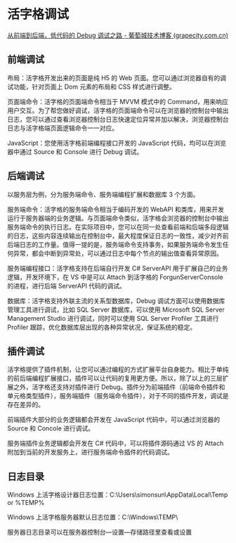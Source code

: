 # 活字格调试

[从前端到后端，低代码的 Debug 调试之路 - 葡萄城技术博客 (grapecity.com.cn)](https://www.grapecity.com.cn/blogs/huozige-lowcode-debug)

## 前端调试

布局：活字格开发出来的页面是纯 H5 的 Web 页面。您可以通过浏览器自有的调试功能，针对页面上 Dom 元素的布局和 CSS 样式进行调整。

页面端命令：活字格的页面端命令相当于 MVVM 模式中的 Command，用来响应用户交互。为了帮您做好调试，活字格的页面端命令可以在浏览器的控制台中输出日志，您可以通过查看浏览器控制台日志快速定位异常并加以解决，浏览器控制台日志与活字格端页面逻辑命令一一对应。



JavaScript：您使用活字格前端编程接口开发的 JavaScript 代码，均可以在浏览器中通过 Source 和 Console 进行 Debug 调试。

## 后端调试

以服务层为例，分为服务端命令、服务端编程扩展和数据库 3 个方面。

服务端命令：活字格的服务端命令相当于编码开发的 WebAPI 和类库，用来开发运行于服务器端的业务逻辑。与页面端命令类似，活字格会浏览器的控制台中输出服务端命令的执行日志。在实际项目中，您可以在同一处查看前端和后端多段逻辑的日志，这些内容连续输出在控制台中，最大程度保证日志的一致性，减少对齐前后端日志的工作量。值得一提的是，服务端命令支持事务，如果服务端命令发生任何异常，都会中断到异常处，可以通过日志中每个节点的输出值查看异常原因。

服务端编程接口：活字格支持在后端自行开发 C# ServerAPI 用于扩展自己的业务逻辑，开发环境下，在 VS 中是可以 Attach 到活字格的 ForgunServerConsole 的进程，进行后端 ServerAPI 代码的调试。

数据库：活字格支持外联主流的关系型数据库，Debug 调试方面可以使用数据库管理工具进行调试，比如 SQL Server 数据库，可以使用 Microsoft SQL Server Management Studio 进行调试，同时可以使用 SQL Server Profiler 工具进行 Profiler 跟踪，优化数据库层出现的各种异常状况，保证系统的稳定。



## 插件调试

活字格提供了插件机制，让您可以通过编程的方式扩展平台自身能力。相比于单纯的前后端编程扩展接口，插件可以让代码的复用更方便。所以，除了以上的三层扩展之外，活字格还支持对插件进行 Debug。插件分为前端插件（前端命令插件和单元格类型插件），服务端插件（服务端命令插件），对于不同的插件开发，调试是存在差异的。

前端插件大部分的业务逻辑都会开发在 JavaScript 代码中，可以通过浏览器的 Source 和 Concole 进行调试。

服务端插件业务逻辑都会开发在 C# 代码中，可以将插件源码通过 VS 的 Attach 附加到当前的开发服务上，进行服务端命令插件的代码调试。





## 日志目录

Windows 上活字格设计器日志位置：C:\Users\simonsun\AppData\Local\Temp    or   %TEMP%



Windows 上活字格服务器默认日志位置：C:\Windows\TEMP\

服务器日志目录可以在服务器控制台—设置—存储路径里查看或设置





